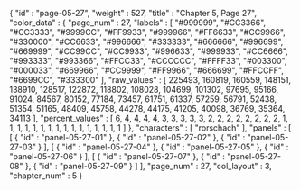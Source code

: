 {
  "id" : "page-05-27",
  "weight" : 527,
  "title" : "Chapter 5, Page 27",
  "color_data" : {
    "page_num" : 27,
    "labels" : [
      "#999999",
      "#CC3366",
      "#CC3333",
      "#9999CC",
      "#FF9933",
      "#999966",
      "#FF6633",
      "#CC9966",
      "#330000",
      "#CC6633",
      "#996666",
      "#333333",
      "#666666",
      "#996699",
      "#669999",
      "#CC99CC",
      "#CC9933",
      "#996633",
      "#999933",
      "#CC6666",
      "#993333",
      "#993366",
      "#FFCC33",
      "#CCCCCC",
      "#FFFF33",
      "#003300",
      "#000033",
      "#669966",
      "#CC9999",
      "#FF9966",
      "#666699",
      "#FFCCFF",
      "#6699CC",
      "#333300"
    ],
    "raw_values" : [
      225493,
      160819,
      160559,
      148151,
      138910,
      128517,
      122872,
      118802,
      108028,
      104699,
      101302,
      97695,
      95166,
      91024,
      84567,
      80152,
      77184,
      73457,
      61751,
      61337,
      57259,
      56791,
      52438,
      51354,
      51165,
      48409,
      45758,
      44278,
      44175,
      41205,
      40098,
      36769,
      35364,
      34113
    ],
    "percent_values" : [
      6,
      4,
      4,
      4,
      4,
      3,
      3,
      3,
      3,
      3,
      2,
      2,
      2,
      2,
      2,
      2,
      2,
      2,
      1,
      1,
      1,
      1,
      1,
      1,
      1,
      1,
      1,
      1,
      1,
      1,
      1,
      1,
      1,
      1
    ]
  },
  "characters" : [
    "rorschach"
  ],
  "panels" : [
    [
      {
        "id" : "panel-05-27-01"
      },
      {
        "id" : "panel-05-27-02"
      },
      {
        "id" : "panel-05-27-03"
      }
    ],
    [
      {
        "id" : "panel-05-27-04"
      },
      {
        "id" : "panel-05-27-05"
      },
      {
        "id" : "panel-05-27-06"
      }
    ],
    [
      {
        "id" : "panel-05-27-07"
      },
      {
        "id" : "panel-05-27-08"
      },
      {
        "id" : "panel-05-27-09"
      }
    ]
  ],
  "page_num" : 27,
  "col_layout" : 3,
  "chapter_num" : 5
}
